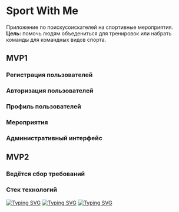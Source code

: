 <h1>Sport With Me</h1>
Приложение по поискусоискателей на спортивные мероприятия.<br>
<b>Цель:</b> помочь людям объедениться для тренировок или набрать команды для командных видов спорта. 

<h2>MVP1</h2>
<h3>Регистрация пользователей</h3>
  <h4></h4>
  <h4></h4>
  <h4></h4>
  <h4></h4>
  <h4></h4>
  <h4></h4>
  <h4></h4>
<h3>Авторизация пользователей</h3>
<h3>Профиль пользователей</h3>
<h3>Мероприятия</h3>
<h3>Административный интерфейс</h3>

<h2>MVP2</h2>
<h3>Ведётся сбор требований</h3>

<h3>Стек технологий</h3>

[![Typing SVG](https://readme-typing-svg.herokuapp.com?color=%2336BCF7&lines=Spring/Springboot+Security+Thymeleaf)](https://git.io/typing-svg)
[![Typing SVG](https://readme-typing-svg.herokuapp.com?color=%2336BCF7&lines=Bootstrap+PostgreSQL+Hibernate)](https://git.io/typing-svg)
[![Typing SVG](https://readme-typing-svg.herokuapp.com?color=%2336BCF7&lines=HTML/CSS/JS+Lombok+Maven)](https://git.io/typing-svg)
